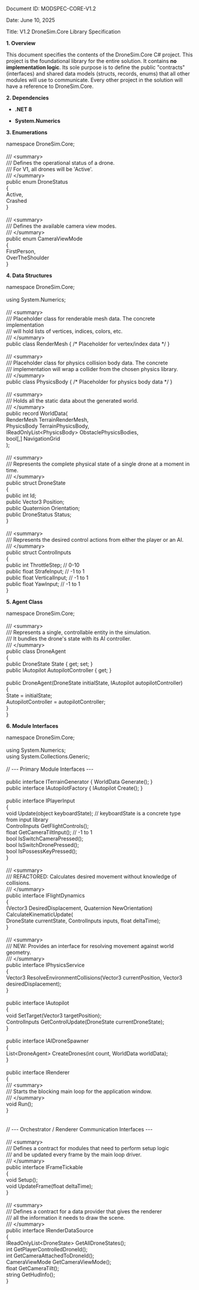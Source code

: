Document ID: MODSPEC-CORE-V1.2

Date: June 10, 2025

Title: V1.2 DroneSim.Core Library Specification

**1. Overview**

This document specifies the contents of the DroneSim.Core C# project. This project is the foundational library for the entire solution. It contains **no implementation logic**. Its sole purpose is to define the public \"contracts\" (interfaces) and shared data models (structs, records, enums) that all other modules will use to communicate. Every other project in the solution will have a reference to DroneSim.Core.

**2. Dependencies**

- **.NET 8**

- **System.Numerics**

**3. Enumerations**

namespace DroneSim.Core;\
\
/// \<summary\>\
/// Defines the operational status of a drone.\
/// For V1, all drones will be \'Active\'.\
/// \</summary\>\
public enum DroneStatus\
{\
Active,\
Crashed\
}\
\
/// \<summary\>\
/// Defines the available camera view modes.\
/// \</summary\>\
public enum CameraViewMode\
{\
FirstPerson,\
OverTheShoulder\
}

**4. Data Structures**

namespace DroneSim.Core;\
\
using System.Numerics;\
\
/// \<summary\>\
/// Placeholder class for renderable mesh data. The concrete implementation\
/// will hold lists of vertices, indices, colors, etc.\
/// \</summary\>\
public class RenderMesh { /\* Placeholder for vertex/index data \*/ }\
\
/// \<summary\>\
/// Placeholder class for physics collision body data. The concrete\
/// implementation will wrap a collider from the chosen physics library.\
/// \</summary\>\
public class PhysicsBody { /\* Placeholder for physics body data \*/ }\
\
/// \<summary\>\
/// Holds all the static data about the generated world.\
/// \</summary\>\
public record WorldData(\
RenderMesh TerrainRenderMesh,\
PhysicsBody TerrainPhysicsBody,\
IReadOnlyList\<PhysicsBody\> ObstaclePhysicsBodies,\
bool\[,\] NavigationGrid\
);\
\
/// \<summary\>\
/// Represents the complete physical state of a single drone at a moment in time.\
/// \</summary\>\
public struct DroneState\
{\
public int Id;\
public Vector3 Position;\
public Quaternion Orientation;\
public DroneStatus Status;\
}\
\
/// \<summary\>\
/// Represents the desired control actions from either the player or an AI.\
/// \</summary\>\
public struct ControlInputs\
{\
public int ThrottleStep; // 0-10\
public float StrafeInput; // -1 to 1\
public float VerticalInput; // -1 to 1\
public float YawInput; // -1 to 1\
}

**5. Agent Class**

namespace DroneSim.Core;\
\
/// \<summary\>\
/// Represents a single, controllable entity in the simulation.\
/// It bundles the drone\'s state with its AI controller.\
/// \</summary\>\
public class DroneAgent\
{\
public DroneState State { get; set; }\
public IAutopilot AutopilotController { get; }\
\
public DroneAgent(DroneState initialState, IAutopilot autopilotController)\
{\
State = initialState;\
AutopilotController = autopilotController;\
}\
}

**6. Module Interfaces**

namespace DroneSim.Core;\
\
using System.Numerics;\
using System.Collections.Generic;\
\
// \-\-- Primary Module Interfaces \-\--\
\
public interface ITerrainGenerator { WorldData Generate(); }\
public interface IAutopilotFactory { IAutopilot Create(); }\
\
public interface IPlayerInput\
{\
void Update(object keyboardState); // keyboardState is a concrete type from input library\
ControlInputs GetFlightControls();\
float GetCameraTiltInput(); // -1 to 1\
bool IsSwitchCameraPressed();\
bool IsSwitchDronePressed();\
bool IsPossessKeyPressed();\
}\
\
/// \<summary\>\
/// REFACTORED: Calculates desired movement without knowledge of collisions.\
/// \</summary\>\
public interface IFlightDynamics\
{\
(Vector3 DesiredDisplacement, Quaternion NewOrientation) CalculateKinematicUpdate(\
DroneState currentState, ControlInputs inputs, float deltaTime);\
}\
\
/// \<summary\>\
/// NEW: Provides an interface for resolving movement against world geometry.\
/// \</summary\>\
public interface IPhysicsService\
{\
Vector3 ResolveEnvironmentCollisions(Vector3 currentPosition, Vector3 desiredDisplacement);\
}\
\
public interface IAutopilot\
{\
void SetTarget(Vector3 targetPosition);\
ControlInputs GetControlUpdate(DroneState currentDroneState);\
}\
\
public interface IAIDroneSpawner\
{\
List\<DroneAgent\> CreateDrones(int count, WorldData worldData);\
}\
\
public interface IRenderer\
{\
/// \<summary\>\
/// Starts the blocking main loop for the application window.\
/// \</summary\>\
void Run();\
}\
\
\
// \-\-- Orchestrator / Renderer Communication Interfaces \-\--\
\
/// \<summary\>\
/// Defines a contract for modules that need to perform setup logic\
/// and be updated every frame by the main loop driver.\
/// \</summary\>\
public interface IFrameTickable\
{\
void Setup();\
void UpdateFrame(float deltaTime);\
}\
\
/// \<summary\>\
/// Defines a contract for a data provider that gives the renderer\
/// all the information it needs to draw the scene.\
/// \</summary\>\
public interface IRenderDataSource\
{\
IReadOnlyList\<DroneState\> GetAllDroneStates();\
int GetPlayerControlledDroneId();\
int GetCameraAttachedToDroneId();\
CameraViewMode GetCameraViewMode();\
float GetCameraTilt();\
string GetHudInfo();\
}
